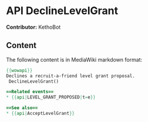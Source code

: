 # API DeclineLevelGrant

**Contributor:** KethoBot

## Content

The following content is in MediaWiki markdown format:

```mediawiki
{{wowapi}}
Declines a recruit-a-friend level grant proposal.
 DeclineLevelGrant()

==Related events==
* {{api|LEVEL_GRANT_PROPOSED|t=e}}

==See also==
* {{api|AcceptLevelGrant}}
```